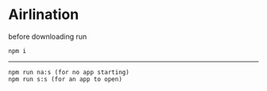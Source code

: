 # Airlination

before downloading run

```
npm i
```
----------------------------------
```
npm run na:s (for no app starting)
npm run s:s (for an app to open)
```
